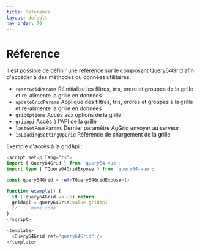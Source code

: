```yaml
---
title: Réference
layout: default
nav_order: 70
---
```


# Réference

Il est possible de définir une référence sur le composant Query64Grid afin d'accèder à des méthodes ou données utilitaires.

- `resetGridParams` Réinitialise les filtres, tris, ordre et groupes de la grille et re-alimente la grille en données  
- `updateGridParams` Applique des filtres, tris, ordres et groupes à la grille et re-alimente la grille en données 
- `gridOptions` Accès aux options de la grille
- `gridApi` Accès à l'API de la grille  
- `lastGetRowsParams` Dernier paramètre AgGrid envoyer au serveur  
- `isLoadingSettingUpGrid` Référence de chargement de la grille

Exemple d'accès à la gridApi :
```typescript
<script setup lang="ts">
import { Query64Grid } from 'query64-vue';
import type { TQuery64GridExpose } from 'query64-vue';

const query64Grid = ref<TQuery64GridExpose>()

function example() {
  if (!query64Grid.value) return
  gridApi = query64Grid.value.gridApi
  // ... more code
}
</script>

<template>
  <Query64Grid ref="query64Grid" />
</template>
```
